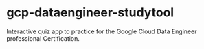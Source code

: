 # gcp-dataengineer-studytool
Interactive quiz app to practice for the Google Cloud Data Engineer professional Certification.
